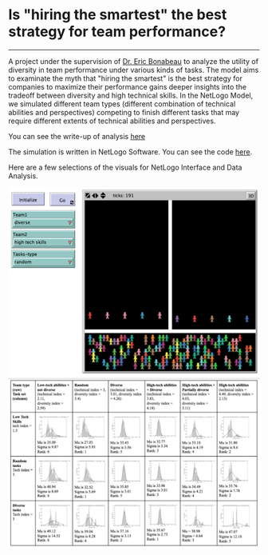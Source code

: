# Is "hiring the smartest" the best strategy for team performance? 
---
A project under the supervision of [Dr. Eric Bonabeau](http://www.icosystem.com/about-us/management-team/bonabeau/) to analyze the utility of diversity in team performance under various kinds of tasks. The model aims to examinate the myth that "hiring the smartest" is the best strategy for companies to maximize their performance gains deeper insights into the tradeoff between diversity and high technical skills. In the NetLogo Model, we simulated different team types (different combination of technical abilities and perspectives) competing to finish different tasks that may require different extents of technical abilities and perspectives.  

You can see the write-up of analysis [here](https://github.com/xiaofanliang/DiversityvsBest/blob/master/DiversityvsBest_DataAnalysis.pdf)

The simulation is written in NetLogo Software. You can see the code [here](https://github.com/xiaofanliang/DiversityvsBest/blob/master/Diversityvs.Best.nlogo). 

Here are a few selections of the visuals for NetLogo Interface and Data Analysis. 
<p align="center">
  <img src="https://github.com/xiaofanliang/DiversityvsBest/blob/master/img/netlogo.png"/>
  <img src="https://github.com/xiaofanliang/DiversityvsBest/blob/master/img/datadist.png"/>
</p>

